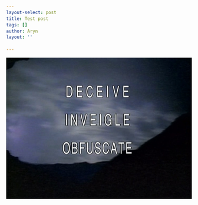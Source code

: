 ```yaml
---
layout-select: post
title: Test post
tags: []
author: Aryn
layout: ''

---
```

![](/uploads/Deceive-inveigle-obfuscate.JPG#wide)